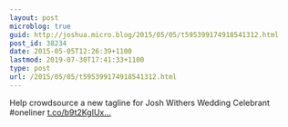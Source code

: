 ```yaml
---
layout: post
microblog: true
guid: http://joshua.micro.blog/2015/05/05/t595399174918541312.html
post_id: 38234
date: 2015-05-05T12:26:39+1100
lastmod: 2019-07-30T17:41:33+1100
type: post
url: /2015/05/05/t595399174918541312.html
---
```

Help crowdsource a new tagline for Josh Withers Wedding Celebrant #oneliner [t.co/b9t2KgIUx...](http://t.co/b9t2KgIUxk)
